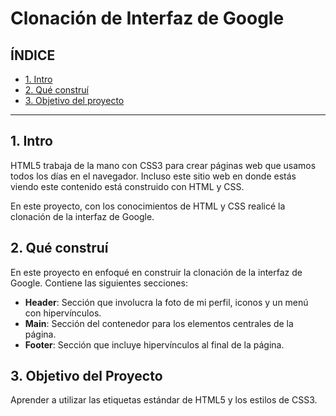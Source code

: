 # Clonación de Interfaz de Google

## ÍNDICE

* [1. Intro](https://github.com/berenicemoralesojeda/InterfazClonDeGoogle/blob/main/README.md#clonación-de-interfaz-de-google)
* [2. Qué construí](https://github.com/berenicemoralesojeda/InterfazClonDeGoogle/blob/main/*)
* [3. Objetivo del proyecto](https://github.com/berenicemoralesojeda/InterfazClonDeGoogle/blob/main/*)

****
## 1. Intro
HTML5 trabaja de la mano con CSS3 para crear páginas web que usamos todos los días en el navegador. Incluso este sitio web en donde estás viendo este contenido está construido con HTML y CSS.

En este proyecto, con los conocimientos de HTML y CSS realicé la clonación de la interfaz de Google.

## 2. Qué construí
En este proyecto en enfoqué en construir la clonación de la interfaz de Google. Contiene las siguientes secciones:

* **Header**: Sección que involucra la foto de mi perfil, iconos y un menú con hipervínculos.
* **Main**: Sección del contenedor para los elementos centrales de la página.
* **Footer**: Sección que incluye hipervínculos al final de la página.

## 3. Objetivo del Proyecto

Aprender a utilizar las etiquetas estándar de HTML5 y los estilos de CSS3.

